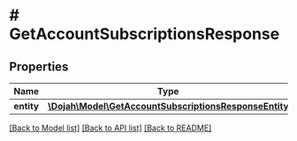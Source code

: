 # # GetAccountSubscriptionsResponse

## Properties

Name | Type | Description | Notes
------------ | ------------- | ------------- | -------------
**entity** | [**\Dojah\Model\GetAccountSubscriptionsResponseEntity**](GetAccountSubscriptionsResponseEntity.md) |  | [optional]

[[Back to Model list]](../../README.md#models) [[Back to API list]](../../README.md#endpoints) [[Back to README]](../../README.md)
